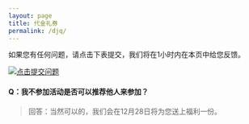 ```yaml
---
layout: page
title: 代金礼券
permalink: /djq/
---
```


如果您有任何问题，请点击下表提交，我们将在1小时内在本页中给您反馈。

[![点击提交问题](http://77fm42.com1.z0.glb.clouddn.com/web-qa.png)](#)

#### Q：我不参加活动是否可以推荐他人来参加？

> 回答：当然可以的，我们会在12月28日将为您送上福利一份。